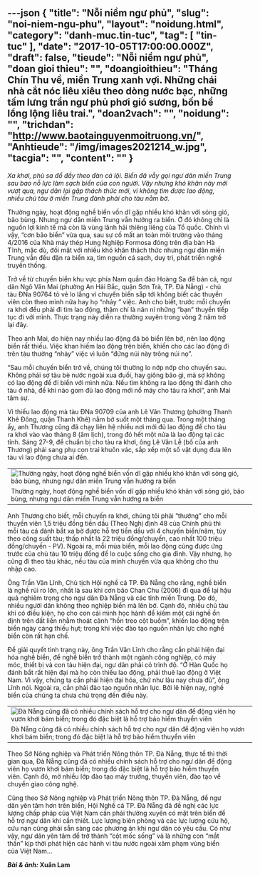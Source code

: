 ---json
{
    "title": "Nỗi niềm ngư phủ",
    "slug": "noi-niem-ngu-phu",
    "layout": "noidung.html",
    "category": "danh-muc.tin-tuc",
    "tag": [
        "tin-tuc"
    ],
    "date": "2017-10-05T17:00:00.000Z",
    "draft": false,
    "tieude": "Nỗi niềm ngư phủ",
    "doan gioi thieu": "",
    "doangioithieu": "Tháng Chín Thu về, miền Trung xanh vợi. Những chái nhà cắt nóc liêu xiêu theo dòng nước bạc, những tấm lưng trần ngư phủ phơi gió sương, bốn bề lồng lộng liêu trai.",
    "doan2vach": "",
    "noidung": "",
    "trichdan": "http://www.baotainguyenmoitruong.vn/",
    "Anhtieude": "/img/images2021214_w.jpg",
    "tacgia": "",
    "__content__": ""
}
---
<p><span style="font-size:14px"><em>Xa khơi, ph&ugrave; sa đổ đầy theo đ&agrave;n c&aacute; lội. Biển đ&atilde; vẫy gọi ngư d&acirc;n miền Trung sau bao nỗ lực l&agrave;m sạch biển của con người. Vậy nhưng kh&oacute; khăn n&agrave;y mới vượt qua, ngư d&acirc;n lại gặp th&aacute;ch thức mới, v&igrave; kh&ocirc;ng t&igrave;m được lao động, nhiều chủ t&agrave;u ở miền Trung đ&agrave;nh phải cho t&agrave;u nằm bờ.</em></span></p>

<p><span style="font-size:14px">Thường ng&agrave;y, hoạt động nghề biển vốn dĩ gặp nhiều kh&oacute; khăn với s&oacute;ng gi&oacute;, b&atilde;o b&ugrave;ng. Nhưng ngư d&acirc;n miền Trung vẫn hướng ra biển. Ở đ&oacute; kh&ocirc;ng chỉ l&agrave; nguồn lợi kinh tế m&agrave; c&ograve;n l&agrave; v&ugrave;ng l&atilde;nh hải thi&ecirc;ng li&ecirc;ng của Tổ quốc. Ch&iacute;nh v&igrave; vậy, &ldquo;cơn b&atilde;o biển&rdquo; vừa qua, sau sự cố mất an to&agrave;n m&ocirc;i trường v&agrave;o th&aacute;ng 4/2016 của Nh&agrave; m&aacute;y th&eacute;p Hưng Nghiệp Formosa đ&oacute;ng tr&ecirc;n địa b&agrave;n H&agrave; Tĩnh, mặc d&ugrave;, đối mặt với nhiều kh&oacute; khăn th&aacute;ch thức nhưng ngư d&acirc;n miền Trung vẫn đều đặn ra biển xa, t&igrave;m nguồn c&aacute; sạch, duy tr&igrave;, ph&aacute;t triển nghề truyền thống.</span></p>

<p><span style="font-size:14px">Trở về từ chuyến biển khu vực ph&iacute;a Nam quần đảo Ho&agrave;ng Sa để b&aacute;n c&aacute;, ngư d&acirc;n Ng&ocirc; Văn Mai (phường An Hải Bắc, quận Sơn Tr&agrave;, TP. Đ&agrave; Nẵng) - chủ t&agrave;u ĐNa 90764 tỏ vẻ lo lắng v&igrave; chuyến biển sắp tới kh&ocirc;ng biết c&aacute;c thuyền vi&ecirc;n c&ograve;n theo m&igrave;nh nữa hay họ &ldquo;nhảy &rdquo; việc. Anh cho biết, trước mỗi chuyến ra khơi đều phải đi t&igrave;m lao động, thậm ch&iacute; l&agrave; năn nỉ những &ldquo;bạn&rdquo; thuyền tiếp tục đi với m&igrave;nh. Thực trạng n&agrave;y diễn ra thường xuy&ecirc;n trong v&ograve;ng 2 năm trở lại đ&acirc;y.</span></p>

<p><span style="font-size:14px">Theo anh Mai, do hiện nay nhiều lao động đ&atilde; bỏ biển l&ecirc;n bờ, n&ecirc;n lao động biển rất thiếu. Việc khan hiếm lao động tr&ecirc;n biển, khiến cho c&aacute;c lao động đi tr&ecirc;n t&agrave;u thường &ldquo;nhảy&rdquo; việc v&igrave; lu&ocirc;n &ldquo;đứng n&uacute;i n&agrave;y tr&ocirc;ng n&uacute;i nọ&rdquo;.</span></p>

<p><span style="font-size:14px">&ldquo;Sau mỗi chuyến biển trở về, ch&uacute;ng t&ocirc;i thường lo nớp nớp cho chuyến sau. Kh&ocirc;ng phải sợ t&agrave;u b&egrave; nước ngo&agrave;i xua đuổi, hay gi&ocirc;ng b&atilde;o g&igrave;, m&agrave; sợ kh&ocirc;ng c&oacute; lao động để đi biển với m&igrave;nh nữa. Nếu t&igrave;m kh&ocirc;ng ra lao động th&igrave; đ&agrave;nh cho t&agrave;u ở nh&agrave;, để khi n&agrave;o gom đủ lao động mới nổ m&aacute;y cho t&agrave;u ra khơi&rdquo;, anh Mai t&acirc;m sự.</span></p>

<p><span style="font-size:14px">V&igrave; thiếu lao động m&agrave; t&agrave;u ĐNa 90709 của anh L&ecirc; Văn Thương (phường Thanh Kh&ecirc; Đ&ocirc;ng, quận Thanh Kh&ecirc;) nằm bờ suốt một th&aacute;ng qua. Trong một th&aacute;ng ấy, anh Thương cũng đ&atilde; chạy li&ecirc;n hệ nhiều nơi mới đủ lao động để cho t&agrave;u ra khơi v&agrave;o v&agrave;o th&aacute;ng 8 (&acirc;m lịch), trong đ&oacute; hết một nửa l&agrave; lao động tại c&aacute;c tỉnh. S&aacute;ng 27-9, để chuẩn bị cho t&agrave;u ra khơi, &ocirc;ng L&ecirc; Văn Lễ (bố của anh Thương) phải sang phụ con trai khu&ocirc;n v&aacute;c, sắp xếp một số vật dụng đưa l&ecirc;n t&agrave;u v&igrave; lao động chưa ai đến.</span></p>

<table align="center" style="width:550px">
	<tbody>
		<tr>
			<td><span style="font-size:14px"><img alt="Thường ngày, hoạt động nghề biển vốn dĩ gặp nhiều khó khăn với sóng gió, bão bùng, nhưng ngư dân miền Trung vẫn hướng ra biển" src="http://www.baotainguyenmoitruong.vn/dataimages/201710/original/images2021217_q.jpg" /></span></td>
		</tr>
		<tr>
			<td><span style="font-size:14px">Thường ng&agrave;y, hoạt động nghề biển vốn dĩ gặp nhiều kh&oacute; khăn với s&oacute;ng gi&oacute;, b&atilde;o b&ugrave;ng, nhưng ngư d&acirc;n miền Trung vẫn hướng ra biển</span></td>
		</tr>
	</tbody>
</table>

<p><span style="font-size:14px">Anh Thương cho biết, mỗi chuyến ra khơi, ch&uacute;ng t&ocirc;i phải &ldquo;thưởng&rdquo; cho mỗi thuyền vi&ecirc;n 1,5 triệu đồng tiền dầu (Theo Nghị định 48 của Ch&iacute;nh phủ th&igrave; mỗi t&agrave;u c&aacute; đ&aacute;nh bắt xa bờ được hỗ trợ tiền dầu với 4 chuyến biển/năm, t&ugrave;y theo c&ocirc;ng suất t&agrave;u; thấp nhất l&agrave; 22 triệu đồng/chuyến, cao nhất 100 triệu đồng/chuyến - PV). Ngo&agrave;i ra, mỗi m&ugrave;a biển, mỗi lao động cũng được ứng trước của chủ t&agrave;u 10 triệu đồng để lo cuộc sống cho gia đ&igrave;nh. Vậy nhưng, họ cũng đi theo t&agrave;u kh&aacute;c, nếu t&agrave;u của m&igrave;nh chuyến vừa qua kh&ocirc;ng cho thu nhập cao.</span></p>

<p><span style="font-size:14px">&Ocirc;ng Trần Văn Lĩnh, Chủ tịch Hội nghề c&aacute; TP. Đ&agrave; Nẵng cho rằng, nghề biển l&agrave; nghề rủi ro lớn, nhất l&agrave; sau khi cơn b&atilde;o Chan Chu (2006) đi qua để lại hậu quả nghi&ecirc;m trọng cho ngư d&acirc;n Đ&agrave; Nẵng v&agrave; c&aacute;c tỉnh miền Trung. Do đ&oacute;, nhiều người d&acirc;n kh&ocirc;ng theo nghiệp biển m&agrave; l&ecirc;n bờ. Cạnh đ&oacute;, nhiều chủ t&agrave;u khi c&oacute; điều kiện, họ cho con c&aacute;i m&igrave;nh học h&agrave;nh để kiếm một c&aacute;i nghề ổn định tr&ecirc;n đất liền nhằm tho&aacute;t cảnh &ldquo;hồn treo cột buồm&rdquo;, khiến lao động tr&ecirc;n biển ng&agrave;y c&agrave;ng thiếu hụt; trong khi việc đ&agrave;o tạo nguồn nh&acirc;n lực cho nghề biển c&ograve;n rất hạn chế.</span></p>

<p><span style="font-size:14px">Để giải quyết t&igrave;nh trạng n&agrave;y, &ocirc;ng Trần Văn Lĩnh cho rằng cần phải hiện đại h&oacute;a nghề biển, để nghề biển trở th&agrave;nh một ng&agrave;nh c&ocirc;ng nghiệp, c&oacute; m&aacute;y m&oacute;c, thiết bị v&agrave; con t&agrave;u hiện đại, ngư d&acirc;n phải c&oacute; tr&igrave;nh độ. &ldquo;Ở H&agrave;n Quốc họ đ&aacute;nh bắt rất hiện đại m&agrave; họ c&ograve;n thiếu lao động, phải thu&ecirc; lao động ở Việt Nam. V&igrave; vậy, ch&uacute;ng ta cần phải hiện đại h&oacute;a, chứ như l&acirc;u nay chưa đủ&rdquo;, &ocirc;ng Lĩnh n&oacute;i. Ngo&agrave;i ra, cần phải đ&agrave;o tạo nguồn nh&acirc;n lực. Bởi lẽ hiện nay, nghề biển của ch&uacute;ng ta chưa ch&uacute; trọng đến điều n&agrave;y.</span></p>

<table align="center" style="width:550px">
	<tbody>
		<tr>
			<td><span style="font-size:14px"><img alt="Đà Nẵng cũng đã có nhiều chính sách hỗ trợ cho ngư dân để động viên họ vươn khơi bám biển; trong đó đặc biệt là hỗ trợ bảo hiểm thuyền viên" src="http://www.baotainguyenmoitruong.vn/dataimages/201710/original/images2021219_s.JPG" /></span></td>
		</tr>
		<tr>
			<td><span style="font-size:14px">Đ&agrave; Nẵng cũng đ&atilde; c&oacute; nhiều ch&iacute;nh s&aacute;ch hỗ trợ cho ngư d&acirc;n để động vi&ecirc;n họ vươn khơi b&aacute;m biển; trong đ&oacute; đặc biệt l&agrave; hỗ trợ bảo hiểm thuyền vi&ecirc;n</span></td>
		</tr>
	</tbody>
</table>

<p><span style="font-size:14px">Theo Sở N&ocirc;ng nghiệp v&agrave; Ph&aacute;t triển N&ocirc;ng th&ocirc;n TP. Đ&agrave; Nẵng, thực tế th&igrave; thời gian qua, Đ&agrave; Nẵng cũng đ&atilde; c&oacute; nhiều ch&iacute;nh s&aacute;ch hỗ trợ cho ngư d&acirc;n để động vi&ecirc;n họ vươn khơi b&aacute;m biển; trong đ&oacute; đặc biệt l&agrave; hỗ trợ bảo hiểm thuyền vi&ecirc;n. Cạnh đ&oacute;, mở nhiều lớp đ&agrave;o tạo m&aacute;y trưởng, thuyền vi&ecirc;n, đ&agrave;o tạo về chuyển giao c&ocirc;ng nghệ.</span></p>

<p><span style="font-size:14px">Cũng theo Sở N&ocirc;ng nghiệp v&agrave; Ph&aacute;t triển N&ocirc;ng th&ocirc;n TP. Đ&agrave; Nẵng, để ngư d&acirc;n y&ecirc;n t&acirc;m hơn tr&ecirc;n biển, Hội Nghề c&aacute; TP. Đ&agrave; Nẵng đ&atilde; đề nghị c&aacute;c lực lượng chấp ph&aacute;p của Việt Nam cần phải thường xuy&ecirc;n c&oacute; mặt tr&ecirc;n biển để hỗ trợ ngư d&acirc;n khi cần thiết. Lực lượng bi&ecirc;n ph&ograve;ng v&agrave; c&aacute;c lực lượng cứu hộ, cứu nạn cũng phải sẵn s&agrave;ng c&aacute;c phương &aacute;n khi ngư d&acirc;n c&oacute; y&ecirc;u cầu. C&oacute; như vậy, ngư d&acirc;n y&ecirc;n t&acirc;m để trở th&agrave;nh &ldquo;cột mốc sống&rdquo; v&agrave; l&agrave; những con &ldquo;mắt thần&rdquo; kịp thời ph&aacute;t hiện c&aacute;c h&agrave;nh vi t&agrave;u nước ngo&agrave;i x&acirc;m phạm v&ugrave;ng biển của Việt Nam&hellip;</span></p>

<p><span style="font-size:14px"><strong><em>B&agrave;i &amp; ảnh:&nbsp;</em>Xu&acirc;n Lam</strong></span></p>
